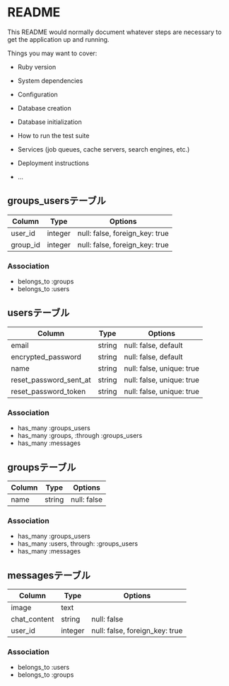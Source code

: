 # README

This README would normally document whatever steps are necessary to get the
application up and running.

Things you may want to cover:

* Ruby version

* System dependencies

* Configuration

* Database creation

* Database initialization

* How to run the test suite

* Services (job queues, cache servers, search engines, etc.)

* Deployment instructions

* ...


## groups_usersテーブル

|Column|Type|Options|
|------|----|-------|
|user_id|integer|null: false, foreign_key: true|
|group_id|integer|null: false, foreign_key: true|

### Association
- belongs_to :groups
- belongs_to :users


## usersテーブル

|Column|Type|Options|
|------|----|-------|
|email|string|null: false, default|
|encrypted_password|string|null: false, default|
|name|string|null: false, unique: true|
|reset_password_sent_at|string|null: false, unique: true|
|reset_password_token|string|null: false, unique: true|

### Association
- has_many :groups_users
- has_many :groups, :through :groups_users
- has_many :messages


## groupsテーブル

|Column|Type|Options|
|------|----|-------|
|name|string|null: false|

### Association
- has_many :groups_users
- has_many :users, through: :groups_users
- has_many :messages


## messagesテーブル
|Column|Type|Options|
|------|----|-------|
|image|text||
|chat_content|string|null: false|
|user_id|integer|null: false, foreign_key: true|

### Association
- belongs_to :users
- belongs_to :groups 


